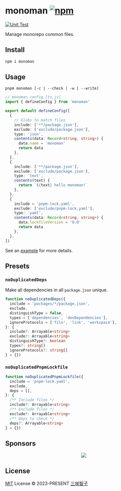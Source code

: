 # monoman [![npm](https://img.shields.io/npm/v/monoman.svg)](https://npmjs.com/package/monoman)

[![Unit Test](https://github.com/sxzz/monoman/actions/workflows/unit-test.yml/badge.svg)](https://github.com/sxzz/monoman/actions/workflows/unit-test.yml)

Manage monorepo common files.

## Install

```bash
npm i monoman
```

## Usage

```
pnpm monoman [-c | --check | -w | --write]
```

```ts
// monoman.config.[ts,js]
import { defineConfig } from 'monoman'

export default defineConfig([
  {
    // Globs to match files
    include: ['**/package.json'],
    exclude: ['exclude/package.json'],
    type: 'json',
    contents(data: Record<string, string>) {
      data.name = 'monoman'
      return data
    },
  },
  {
    include: ['**/package.json'],
    exclude: ['exclude/package.json'],
    type: 'text',
    contents(text) {
      return `${text} hello monoman!`
    },
  },
  {
    include = 'pnpm-lock.yaml',
    exclude: ['exclude/pnpm-lock.yaml'],
    type: 'yaml',
    contents(data: Record<string, string>) {
      data.lockfileVersion = '9.0'
      return data
    },
  },
])
```

See an [example](https://github.com/vue-macros/vue-macros/blob/main/monoman.config.ts) for more details.

## Presets

### `noDuplicatedDeps`

Make all dependencies in all `package.json` unique.

```ts
function noDuplicatedDeps({
  include = 'packages/*/package.json',
  exclude,
  distinguishType = false,
  types = ['dependencies', 'devDependencies'],
  ignoreProtocols = ['file', 'link', 'workspace'],
}: {
  include?: Arrayable<string>
  exclude?: Arrayable<string>
  distinguishType?: boolean
  types?: string[]
  ignoreProtocols?: string[]
} = {})
```

### `noDuplicatedPnpmLockfile`

```ts
function noDuplicatedPnpmLockfile({
  include = 'pnpm-lock.yaml',
  exclude,
  deps = [],
}: {
  /** Include files */
  include?: Arrayable<string>
  /** Exclude files */
  exclude?: Arrayable<string>
  /** Deps to check */
  deps?: Arrayable<string>
} = {})
```

## Sponsors

<p align="center">
  <a href="https://cdn.jsdelivr.net/gh/sxzz/sponsors/sponsors.svg">
    <img src='https://cdn.jsdelivr.net/gh/sxzz/sponsors/sponsors.svg'/>
  </a>
</p>

## License

[MIT](./LICENSE) License © 2023-PRESENT [三咲智子](https://github.com/sxzz)

